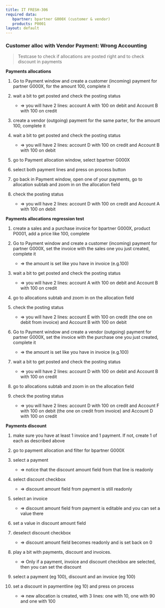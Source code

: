 ```yaml
---
title: IT FRESH-306
required data:
   bpartner: bpartner G000X (customer & vendor)
   products: P0001
layout: default
---
```


### Customer alloc with Vendor Payment: Wrong Accounting
> Testcase to check if allocations are posted right 
> and to check discount in payments

**Payments allocations**

1. Go to Payment window and create a customer (incoming) payment for partner G000X, for the amount 100, complete it

2. wait a bit to get posted and check the posting status
	* => you will have 2 lines: account A with 100 on debit and Account B with 100 on credit

3. create a vendor (outgoing) payment for the same parter, for the amount 100, complete it

4. wait a bit to get posted and check the posting status
	* => you will have 2 lines: account D with 100 on credit and Account B with 100 on debit

5. go to Payment allocation window, select bpartner G000X

6. select both payment lines and press on process button

7. go back in Payment window, open one of your payments, go to allocation subtab and zoom in on the allocation field

8. check the posting status
    * => you will have 2 lines: account D with 100 on credit and Account A with 100 on debit
	
**Payments allocations regression test**

1. create a sales and a purchase invoice for bpartner G000X, product P0001, add a price like 100, complete
 
2. Go to Payment window and create a customer (incoming) payment for partner G000X, set the invoice with the sales one you just created, complete it
    * => the amount is set like you have in invoice (e.g.100)

3. wait a bit to get posted and check the posting status
	* => you will have 2 lines: account A with 100 on debit and Account B with 100 on credit

4. go to allocations subtab and zoom in on the allocation field

5. check the posting status
    * => you will have 2 lines: account E with 100 on credit (the one on debit from invoice) and Account B with 100 on debit

6. Go to Payment window and create a vendor (outgoing) payment for partner G000X, set the invoice with the purchase one you just created, complete it
    * => the amount is set like you have in invoice (e.g.100)

7. wait a bit to get posted and check the posting status
	* => you will have 2 lines: account D with 100 on debit and Account B with 100 on credit

8. go to allocations subtab and zoom in on the allocation field

9. check the posting status
    * => you will have 2 lines: account D with 100 on credit and Account F with 100 on debit (the one on credit from invoice) and Account D with 100 on credit

**Payments discount**

1. make sure you have at least 1 invoice and 1 payment. If not, create 1 of each as described above

2. go to payment allocation and filter for bpartner G000X

3. select a payment
    * => notice that the discount amount field from that line is readonly

4. select discount checkbox
    * => discount amount field from payment is still readonly

5. select an invoice 
    * => discount amount field from payment is editable and you can set a value there

6. set a value in discount amount field

7. deselect discount checkbox
    * => discount amount field becomes readonly and is set back on 0 

8. play a bit with payments, discount and invoices. 
    * => Only if a payment, invoice and discount checkbox are selected, then you can set the discount

9. select a payment (eg 100), discount and an invoice (eg 100)

10. set a discount in paymentline (eg 10) and press on process
    * => new allocation is created, with 3 lines: one with 10, one with 90 and one with 100

